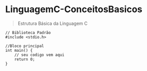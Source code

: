 # LinguagemC-ConceitosBasicos
>Estrutura Básica da Linguagem C

```
// Biblioteca Padrão
#include <stdio.h>

//Bloco principal
int main() {
    // seu codigo vem aqui
    return 0;
}
```
